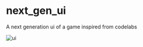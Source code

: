 # next_gen_ui
A next generation ui of  a game inspired from codelabs

![ui](https://github.com/Nishadatgit/next_gen_ui/assets/102029906/8b6f41da-528a-4117-930d-80a23ec25c25)
